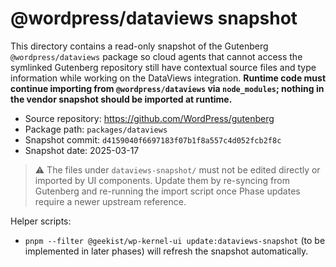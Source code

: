 # @wordpress/dataviews snapshot

This directory contains a read-only snapshot of the Gutenberg `@wordpress/dataviews`
package so cloud agents that cannot access the symlinked Gutenberg repository still
have contextual source files and type information while working on the DataViews
integration. **Runtime code must continue importing from `@wordpress/dataviews`
via `node_modules`; nothing in the vendor snapshot should be imported at runtime.**

- Source repository: https://github.com/WordPress/gutenberg
- Package path: `packages/dataviews`
- Snapshot commit: `d4159040f6697183f07b1f8a557c4d052fcb2f8c`
- Snapshot date: 2025-03-17

> ⚠️ The files under `dataviews-snapshot/` must not be edited directly or imported by
> UI components. Update them by re-syncing from Gutenberg and re-running the import
> script once Phase updates require a newer upstream reference.

Helper scripts:

- `pnpm --filter @geekist/wp-kernel-ui update:dataviews-snapshot` (to be implemented in later phases) will refresh the snapshot automatically.
